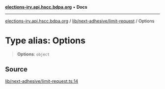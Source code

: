 [**elections-irv.api.hscc.bdpa.org**](../../../../README.md) • **Docs**

***

[elections-irv.api.hscc.bdpa.org](../../../../README.md) / [lib/next-adhesive/limit-request](../README.md) / Options

# Type alias: Options

> **Options**: `object`

## Source

[lib/next-adhesive/limit-request.ts:14](https://github.com/Xunnamius/elections_irv.api.hscc.bdpa.org/blob/c917ea60595d63d322e4038beb12d08f7d64cdd2/lib/next-adhesive/limit-request.ts#L14)
